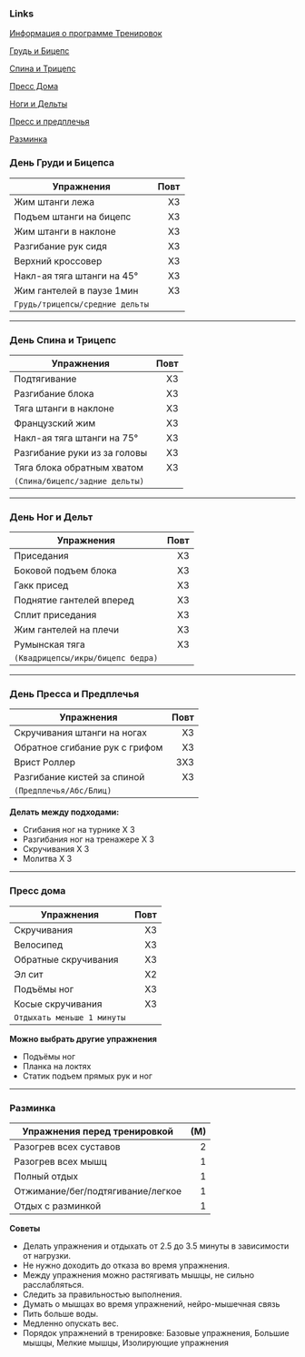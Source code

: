 ### Links 

[Информация о программе Тренировок](DESCRIPTION.md)

[Грудь и Бицепс](#день-груди-и-бицепса)

[Спина и Трицепс](#день-спина-и-трицепс)

[Пресс Дома](#пресс-дома)

[Ноги и Дельты](#день-ног-и-дельт)

[Пресс и предплечья](#день-пресса-и-предплечья)

[Разминка](#разминка)



### День Груди и Бицепса
| Упражнения | Повт |
| --- | ---: |
| Жим штанги лежа | X3 |
| Подъем штанги на бицепс | X3 |
| Жим штанги в наклоне | X3 |
| Разгибание рук сидя | X3 |
| Верхний кроссовер | X3 |
| Накл-ая тяга штанги на 45° | X3 |
| Жим гантелей в паузе 1мин | X3 |
| `Грудь/трицепсы/cредние дельты` |  |

--- 
### День Спина и Трицепс 
| Упражнения | Повт |
| --- | ---: |
| Подтягивание | X3 |
| Разгибание блока | X3 |
| Тяга штанги в наклоне | X3 |
| Французский жим | X3 |
| Накл-ая тяга штанги на 75° | X3 |
| Разгибание руки из за головы | X3 |
| Тяга блока обратным хватом | X3 |
| ``(Спина/бицепс/задние дельты)`` |  |

---
### День Ног и Дельт
| Упражнения | Повт |
| ---- | ---: |
| Приседания | X3 |
| Боковой подъем блока | X3 |
| Гакк присед | X3 |
| Поднятие гантелей вперед | X3 |
| Сплит приседания | X3 |
| Жим гантелей на плечи | X3 |
| Румынская тяга | X3 |
| `(Квадрицепсы/икры/бицепс бедра)` |  |

---
### День Пресса и Предплечья
| Упражнения | Повт |
| --- | ---: |
| Скручивания штанги на ногах | X3 |
| Обратное сгибание рук с грифом | X3 |
| Врист Роллер | 3X3 |
| Разгибание кистей за спиной | X3 |
| `(Предплечья/Абс/Блиц)` |  |

**Делать между подходами:**
- Сгибания ног на турнике X 3
- Разгибания ног на тренажере X 3
- Скручивания X 3
- Молитва X 3
 
---
### Пресс дома
| Упражнения | Повт |
| --- | ---: |
| Скручивания | X3 |
| Велосипед | X3 |
| Обратные скручивания | X3 |
| Эл сит | X2 |
| Подъёмы ног | X3 |
| Косые скручивания | X3 |
| `Отдыхать меньше 1 минуты` |  |

**Можно выбрать другие упражнения**
- Подъёмы ног
- Планка на локтях
- Статик подъем прямых рук и ног

---
### Разминка
| Упражнения перед тренировкой | (М) |
| --- | ---: |
| Разогрев всех суставов | 2 |
| Разогрев всех мышц | 1 |
| Полный отдых | 1 |
| Отжимание/бег/подтягивание/легкое | 1 |
| Отдых с разминкой| 1 |

**Советы**
- Делать упражнения и отдыхать от 2.5 до 3.5 минуты в зависимости от нагрузки.
- Не нужно доходить до отказа во время упражнения.
- Между упражнения можно растягивать мышцы, не сильно расслабляться.
- Следить за правильностью выполнения.
- Думать о мышцах во время упражнений, нейро-мышечная связь
- Пить больше воды.
- Медленно опускать вес.
- Порядок упражнений в тренировке: Базовые упражнения, Большие мышцы, Мелкие мышцы, Изолирующие упражнения
